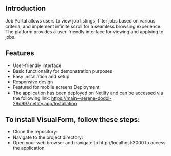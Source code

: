 ## Introduction

Job Portal allows users to view job listings, filter jobs based on various criteria, and implement infinite scroll for a seamless browsing experience. The platform provides a user-friendly interface for viewing and applying to jobs. 

## Features
- User-friendly interface
- Basic functionality for demonstration purposes
- Easy installation and setup
- Responsive design
- Featured for mobile screens Deployment
- The application has been deployed on Netlify and can be accessed via the following link: https://main--serene-dodol-29d997.netlify.app/Installation

## To install VisualForm, follow these steps:

- Clone the repository:
- Navigate to the project directory:
- Open your web browser and navigate to http://localhost:3000 to access the application.
